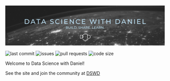 
![](./source/_images/Banner.png)

![last commit](https://img.shields.io/github/last-commit/datasciencewithdaniel/datasciencewithdaniel/master?style=plastic)
![issues](https://img.shields.io/github/issues/datasciencewithdaniel/datasciencewithdaniel?style=plastic)
![pull requests](https://img.shields.io/github/issues-pr/datasciencewithdaniel/datasciencewithdaniel?style=plastic)
![code size](https://img.shields.io/github/languages/code-size/datasciencewithdaniel/datasciencewithdaniel?style=plastic)

Welcome to Data Science with Daniel!

See the site and join the community at [DSWD](https://www.datasciencewithdaniel.com.au)
